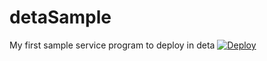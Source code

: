 # detaSample
My first sample service program to deploy in deta
[![Deploy](https://button.deta.dev/1/svg)](https://go.deta.dev/deploy?repo=your-repo-url)

